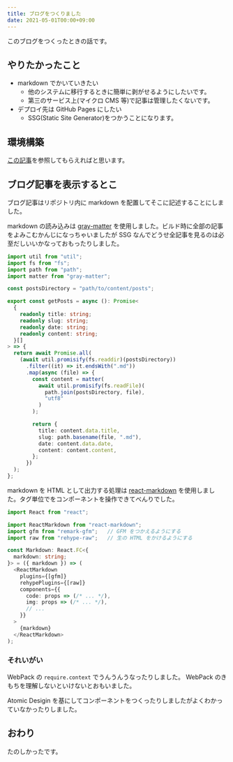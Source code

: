 ```yaml
---
title: ブログをつくりました
date: 2021-05-01T00:00+09:00
---
```


このブログをつくったときの話です。

## やりたかったこと

- markdown でかいていきたい
  - 他のシステムに移行するときに簡単に剥がせるようにしたいです。
  - 第三のサービス上(マイクロ CMS 等)で記事は管理したくないです。
- デプロイ先は GitHub Pages にしたい
  - SSG(Static Site Generator)をつかうことになります。

## 環境構築

[この記事](/articles/20210430-nextjs)を参照してもらえればと思います。

## ブログ記事を表示するとこ

ブログ記事はリポジトリ内に markdown を配置してそこに記述することにしました。

markdown の読み込みは [gray-matter](https://github.com/jonschlinkert/gray-matter) を使用しました。ビルド時に全部の記事をよみこむかんじになっちゃいましたが SSG なんでどうせ全記事を見るのは必至だしいいかなっておもったりしました。

```typescript
import util from "util";
import fs from "fs";
import path from "path";
import matter from "gray-matter";

const postsDirectory = "path/to/content/posts";

export const getPosts = async (): Promise<
  {
    readonly title: string;
    readonly slug: string;
    readonly date: string;
    readonly content: string;
  }[]
> => {
  return await Promise.all(
    (await util.promisify(fs.readdir)(postsDirectory))
      .filter((it) => it.endsWith(".md"))
      .map(async (file) => {
        const content = matter(
          await util.promisify(fs.readFile)(
            path.join(postsDirectory, file),
            "utf8"
          )
        );

        return {
          title: content.data.title,
          slug: path.basename(file, ".md"),
          date: content.data.date,
          content: content.content,
        };
      })
  );
};
```

markdown を HTML として出力する処理は [react-markdown](https://github.com/remarkjs/react-markdown) を使用しました。タグ単位でをコンポーネントを操作できてべんりでした。

```typescript
import React from "react";

import ReactMarkdown from "react-markdown";
import gfm from "remark-gfm";   // GFM をつかえるようにする
import raw from "rehype-raw";   // 生の HTML をかけるようにする

const Markdown: React.FC<{
  markdown: string;
}> = ({ markdown }) => (
  <ReactMarkdown
    plugins={[gfm]}
    rehypePlugins={[raw]}
    components={{
      code: props => (/* ... */),
      img: props => (/* ... */),
      // ...
    }}
  >
    {markdown}
  </ReactMarkdown>
);
```

### それいがい

WebPack の `require.context` でうんうんうなったりしました。 WebPack のきもちを理解しないといけないとおもいました。

Atomic Desigin を基にしてコンポーネントをつくったりしましたがよくわかっていなかったりしました。

## おわり

たのしかったです。
